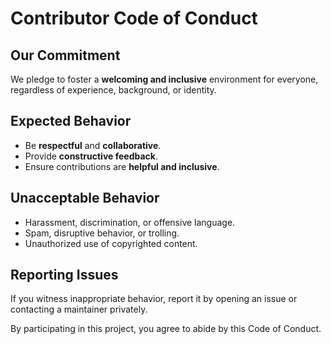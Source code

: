 # Contributor Code of Conduct

## Our Commitment
We pledge to foster a **welcoming and inclusive** environment for everyone, regardless of experience, background, or identity.

## Expected Behavior
- Be **respectful** and **collaborative**.
- Provide **constructive feedback**.
- Ensure contributions are **helpful and inclusive**.

## Unacceptable Behavior
- Harassment, discrimination, or offensive language.
- Spam, disruptive behavior, or trolling.
- Unauthorized use of copyrighted content.

## Reporting Issues
If you witness inappropriate behavior, report it by opening an issue or contacting a maintainer privately.

By participating in this project, you agree to abide by this Code of Conduct.
